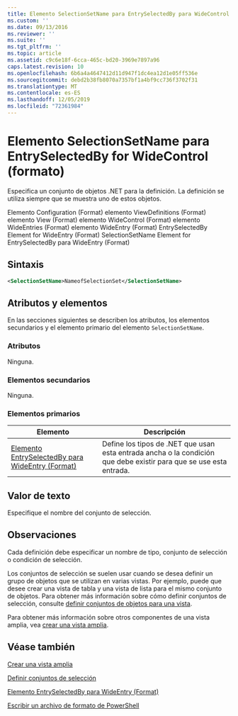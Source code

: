 ```yaml
---
title: Elemento SelectionSetName para EntrySelectedBy para WideControl (Format) | Microsoft Docs
ms.custom: ''
ms.date: 09/13/2016
ms.reviewer: ''
ms.suite: ''
ms.tgt_pltfrm: ''
ms.topic: article
ms.assetid: c9c6e18f-6cca-465c-bd20-3969e7897a96
caps.latest.revision: 10
ms.openlocfilehash: 6b6a4a4647412d11d947f1dc4ea12d1e05ff536e
ms.sourcegitcommit: debd2b38fb8070a7357bf1a4bf9cc736f3702f31
ms.translationtype: MT
ms.contentlocale: es-ES
ms.lasthandoff: 12/05/2019
ms.locfileid: "72361984"
---
```

# <a name="selectionsetname-element-for-entryselectedby-for-widecontrol-format"></a>Elemento SelectionSetName para EntrySelectedBy for WideControl (formato)

Especifica un conjunto de objetos .NET para la definición. La definición se utiliza siempre que se muestra uno de estos objetos.

Elemento Configuration (Format) elemento ViewDefinitions (Format) elemento View (Format) elemento WideControl (Format) elemento WideEntries (Format) elemento WideEntry (Format) EntrySelectedBy Element for WideEntry (Format) SelectionSetName Element for EntrySelectedBy para WideEntry (Format)

## <a name="syntax"></a>Sintaxis

```xml
<SelectionSetName>NameofSelectionSet</SelectionSetName>

```

## <a name="attributes-and-elements"></a>Atributos y elementos

En las secciones siguientes se describen los atributos, los elementos secundarios y el elemento primario del elemento `SelectionSetName`.

### <a name="attributes"></a>Atributos

Ninguna.

### <a name="child-elements"></a>Elementos secundarios

Ninguna.

### <a name="parent-elements"></a>Elementos primarios

|Elemento|Descripción|
|-------------|-----------------|
|[Elemento EntrySelectedBy para WideEntry (Format)](./entryselectedby-element-for-wideentry-format.md)|Define los tipos de .NET que usan esta entrada ancha o la condición que debe existir para que se use esta entrada.|

## <a name="text-value"></a>Valor de texto

Especifique el nombre del conjunto de selección.

## <a name="remarks"></a>Observaciones

Cada definición debe especificar un nombre de tipo, conjunto de selección o condición de selección.

Los conjuntos de selección se suelen usar cuando se desea definir un grupo de objetos que se utilizan en varias vistas. Por ejemplo, puede que desee crear una vista de tabla y una vista de lista para el mismo conjunto de objetos. Para obtener más información sobre cómo definir conjuntos de selección, consulte [definir conjuntos de objetos para una vista](./defining-selection-sets.md).

Para obtener más información sobre otros componentes de una vista amplia, vea [crear una vista amplia](./creating-a-wide-view.md).

## <a name="see-also"></a>Véase también

[Crear una vista amplia](./creating-a-wide-view.md)

[Definir conjuntos de selección](./defining-selection-sets.md)

[Elemento EntrySelectedBy para WideEntry (Format)](./entryselectedby-element-for-wideentry-format.md)

[Escribir un archivo de formato de PowerShell](./writing-a-powershell-formatting-file.md)
